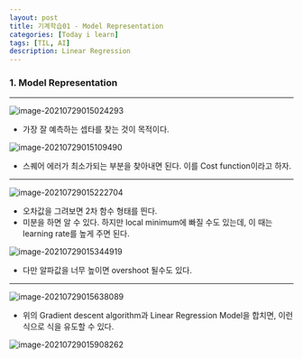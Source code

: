 ```yaml
---
layout: post
title: 기계학습01 - Model Representation
categories: [Today i learn]
tags: [TIL, AI]
description: Linear Regression
---
```


### 1. Model Representation

---

![image-20210729015024293](https://raw.githubusercontent.com/chunyunseo/ImageRepo/image/img/image-20210729015024293.png)

- 가장 잘 예측하는 셉타를 찾는 것이 목적이다.

![image-20210729015109490](https://raw.githubusercontent.com/chunyunseo/ImageRepo/image/img/image-20210729015109490.png)

- 스퀘어 에러가 최소가되는 부분을 찾아내면 된다. 이를 Cost function이라고 하자.

---

![image-20210729015222704](https://raw.githubusercontent.com/chunyunseo/ImageRepo/image/img/image-20210729015222704.png)

- 오차값을 그려보면 2차 함수 형태를 띈다.
- 미분을 하면 알 수 있다. 하지만 local minimum에 빠질 수도 있는데, 이 때는 learning rate를 높게 주면 된다.

![image-20210729015344919](https://raw.githubusercontent.com/chunyunseo/ImageRepo/image/img/image-20210729015344919.png)

- 다만 알파값을 너무 높이면 overshoot 될수도 있다.

---

![image-20210729015638089](https://raw.githubusercontent.com/chunyunseo/ImageRepo/image/img/image-20210729015638089.png)

- 위의 Gradient descent algorithm과 Linear Regression Model을 합치면, 이런식으로 식을 유도할 수 있다.

![image-20210729015908262](https://raw.githubusercontent.com/chunyunseo/ImageRepo/image/img/image-20210729015908262.png)